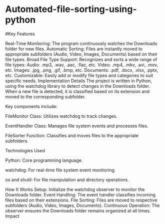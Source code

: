 # Automated-file-sorting-using-python

#Key Features



Real-Time Monitoring: The program continuously watches the Downloads folder for new files.
Automatic Sorting: Files are instantly moved to appropriate subfolders (Audio, Video, Images, Documents) based on their file types.
Broad File Type Support: Recognizes and sorts a wide range of file types:
Audio: .mp3, .wav, .aac, .flac, etc.
Video: .mp4, .mkv, .avi, .mov, etc.
Images: .jpg, .png, .gif, .bmp, etc.
Documents: .pdf, .docx, .xlsx, .pptx, etc.
Customizable: Easily add or modify file types and categories to suit specific needs.
Implementation Details
The project is written in Python, using the watchdog library to detect changes in the Downloads folder. When a new file is detected, it is classified based on its extension and moved to the corresponding subfolder.












Key components include:

FileMonitor Class: Utilizes watchdog to track changes.


EventHandler Class: Manages file system events and processes files.


FileSorter Function: Classifies and moves files to the appropriate subfolders.









Technologies Used

Python: Core programming language.


watchdog: For real-time file system event monitoring.


os and shutil: For file manipulation and directory operations.



How It Works
Setup: Initialize the watchdog observer to monitor the Downloads folder.
Event Handling: The event handler classifies incoming files based on their extensions.
File Sorting: Files are moved to respective subfolders (Audio, Video, Images, Documents).
Continuous Operation: The observer ensures the Downloads folder remains organized at all times.
Impact
